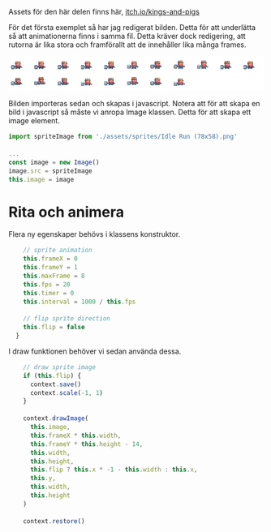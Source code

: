 Assets för den här delen finns här, [itch.io/kings-and-pigs](https://pixelfrog-assets.itch.io/kings-and-pigs)

För det första exemplet så har jag redigerat bilden. Detta för att underlätta så att animationerna finns i samma fil. Detta kräver dock redigering, att rutorna är lika stora och framförallt att de innehåller lika många frames.

![Kings and Pigs](../src/assets/sprites/Idle%20Run%20(78x58).png)

Bilden importeras sedan och skapas i javascript. Notera att för att skapa en bild i javascript så måste vi anropa Image klassen. Detta för att skapa ett image element.

```javascript
import spriteImage from './assets/sprites/Idle Run (78x58).png'

...
const image = new Image()
image.src = spriteImage
this.image = image
```

# Rita och animera

Flera ny egenskaper behövs i klassens konstruktor.

```javascript
    // sprite animation
    this.frameX = 0
    this.frameY = 1
    this.maxFrame = 8
    this.fps = 20
    this.timer = 0
    this.interval = 1000 / this.fps

    // flip sprite direction
    this.flip = false
  }
```

I draw funktionen behöver vi sedan använda dessa.

```javascript
    // draw sprite image
    if (this.flip) {
      context.save()
      context.scale(-1, 1)
    }

    context.drawImage(
      this.image,
      this.frameX * this.width,
      this.frameY * this.height - 14,
      this.width,
      this.height,
      this.flip ? this.x * -1 - this.width : this.x,
      this.y,
      this.width,
      this.height
    )

    context.restore()
```